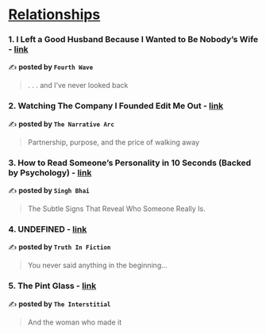 
<h1><a href=https://medium.com/tag/relationships/recommended target="_blank" rel="noopener noreferrer">Relationships</a></h1>
<h3>1. I Left a Good Husband Because I Wanted to Be Nobody’s Wife - <a href="https://medium.com/fourth-wave/i-left-a-good-husband-because-i-wanted-to-be-nobodys-wife-c5caed04c2ae" target="_blank" rel="noopener noreferrer">link</a></h3>

✍️ **posted by `Fourth Wave`**

<blockquote>. . . and I’ve never looked back</blockquote>

<h3>2. Watching The Company I Founded Edit Me Out - <a href="https://medium.com/the-narrative-arc/watching-the-company-i-founded-edit-me-out-f5bbd6b67f00" target="_blank" rel="noopener noreferrer">link</a></h3>

✍️ **posted by `The Narrative Arc`**

<blockquote>Partnership, purpose, and the price of walking away</blockquote>

<h3>3. How to Read Someone’s Personality in 10 Seconds (Backed by Psychology) - <a href="https://medium.com/@pgadityasingh/how-to-read-someones-personality-in-10-seconds-backed-by-psychology-a398af0fa8a2" target="_blank" rel="noopener noreferrer">link</a></h3>

✍️ **posted by `Singh Bhai`**

<blockquote>The Subtle Signs That Reveal Who Someone Really Is.</blockquote>

<h3>4. UNDEFINED - <a href="https://medium.com/@truthinfiction/undefined-f5fea3c36ac7" target="_blank" rel="noopener noreferrer">link</a></h3>

✍️ **posted by `Truth In Fiction`**

<blockquote>You never said anything in the beginning...</blockquote>

<h3>5. The Pint Glass - <a href="https://medium.com/the-interstitial/the-pint-glass-017c381481fd" target="_blank" rel="noopener noreferrer">link</a></h3>

✍️ **posted by `The Interstitial`**

<blockquote>And the woman who made it</blockquote>

